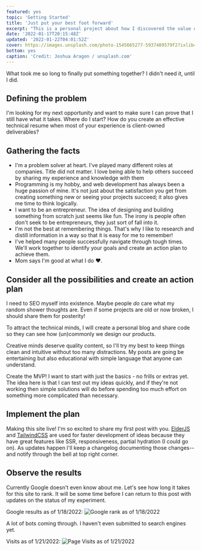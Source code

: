 ```yaml
---
featured: yes
topic: 'Getting Started'
title: 'Just put your best foot forward'
excerpt: "This is a personal project about how I discovered the value of putting my best foot forward in life and business. It's not just about what you do, but why you do it that matters most."
date: '2022-01-17T20:15:48Z'
updated: '2022-01-22T04:01:52Z'
cover: https://images.unsplash.com/photo-1545665277-5937489579f2?ixlib=rb-1.2.1&ixid=MnwxMjA3fDB8MHxwaG90by1wYWdlfHx8fGVufDB8fHx8&auto=format&fit=crop&w=2670&q=80
bottom: yes
caption: 'Credit: Joshua Aragon / unsplash.com'
---
```


What took me so long to finally put something together? I didn't need it, until I did.

## Defining the problem

I'm looking for my next opportunity and want to make sure I can prove that I still have what it takes. Where do I start? How do you create an effective technical resume when most of your experience is client-owned deliverables?

## Gathering the facts

- I'm a problem solver at heart. I've played many different roles at companies. Title did not matter. I love being able to help others succeed by sharing my experience and knowledge with them
- Programming is my hobby, and web development has always been a huge passion of mine. It's not just about the satisfaction you get from creating something new or seeing your projects succeed; it also gives me time to think logically.
- I want to be an entrepreneur. The idea of designing and building something from scratch just seems like fun. The irony is people often don't seek to be entrepreneurs, they just sort of fall into it.
- I'm not the best at remembering things. That's why I like to research and distill information in a way so that it is easy for me to remember!
- I've helped many people successfully navigate through tough times. We'll work together to identify your goals and create an action plan to achieve them.
- Mom says I'm good at what I do ❤.

## Consider all the possibilities and create an action plan

I need to SEO myself into existence. Maybe people _do_ care what my random shower thoughts are. Even if some projects are old or now broken, I should share them for posterity!

To attract the technical minds, I will create a personal blog and share code so they can see how (un)commonly we design our products.

Creative minds deserve quality content, so I'll try my best to keep things clean and intuitive without too many distractions. My posts are going be entertaining but also educational with simple language that anyone can understand.

Create the MVP! I want to start with just the basics - no frills or extras yet. The idea here is that I can test out my ideas quickly, and if they're not working then simple solutions will do before spending too much effort on something more complicated than necessary.

## Implement the plan

Making this site live! I'm so excited to share my first post with you. [ElderJS](https://elderguide.com/tech/elderjs/) and [TailwindCSS](https://tailwindcss.com/) are used for faster development of ideas because they have great features like SSR, responsiveness, partial hydration (I could go on). As updates happen I'll keep a changelog documenting those changes--and notify through the bell at top right corner.

## Observe the results

Currently Google doesn't even know about me. Let's see how long it takes for this site to rank. It will be some time before I can return to this post with updates on the status of my experiment.

Google results as of 1/18/2022:
![Google rank as of 1/18/2022](google.jpg 'Google results as of 1/18/2022')


A lot of bots coming through. I haven't even submitted to search engines yet.

Visits as of 1/21/2022:
![Page Visits as of 1/21/2022](blog/visits.png 'Page Visits as of 1/21/2022')
